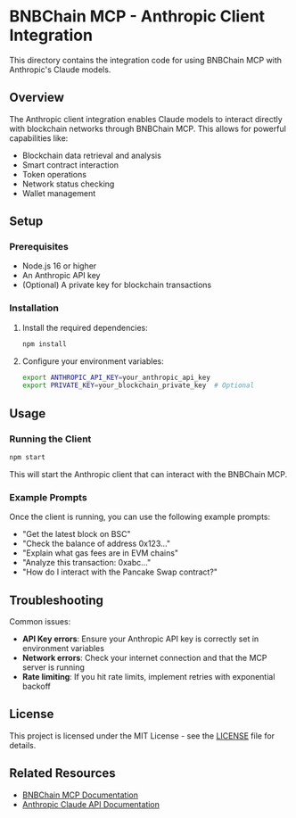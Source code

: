 # BNBChain MCP - Anthropic Client Integration

This directory contains the integration code for using BNBChain MCP with Anthropic's Claude models.

## Overview

The Anthropic client integration enables Claude models to interact directly with blockchain networks through BNBChain MCP. This allows for powerful capabilities like:

- Blockchain data retrieval and analysis
- Smart contract interaction
- Token operations
- Network status checking
- Wallet management

## Setup

### Prerequisites

- Node.js 16 or higher
- An Anthropic API key
- (Optional) A private key for blockchain transactions

### Installation

1. Install the required dependencies:

   ```bash
   npm install
   ```

2. Configure your environment variables:
   ```bash
   export ANTHROPIC_API_KEY=your_anthropic_api_key
   export PRIVATE_KEY=your_blockchain_private_key  # Optional
   ```

## Usage

### Running the Client

```bash
npm start
```

This will start the Anthropic client that can interact with the BNBChain MCP.

### Example Prompts

Once the client is running, you can use the following example prompts:

- "Get the latest block on BSC"
- "Check the balance of address 0x123..."
- "Explain what gas fees are in EVM chains"
- "Analyze this transaction: 0xabc..."
- "How do I interact with the Pancake Swap contract?"

## Troubleshooting

Common issues:

- **API Key errors**: Ensure your Anthropic API key is correctly set in environment variables
- **Network errors**: Check your internet connection and that the MCP server is running
- **Rate limiting**: If you hit rate limits, implement retries with exponential backoff

## License

This project is licensed under the MIT License - see the [LICENSE](../LICENSE) file for details.

## Related Resources

- [BNBChain MCP Documentation](https://github.com/bnb-chain/bnbchain-mcp)
- [Anthropic Claude API Documentation](https://docs.anthropic.com/claude/reference/getting-started-with-the-api)
